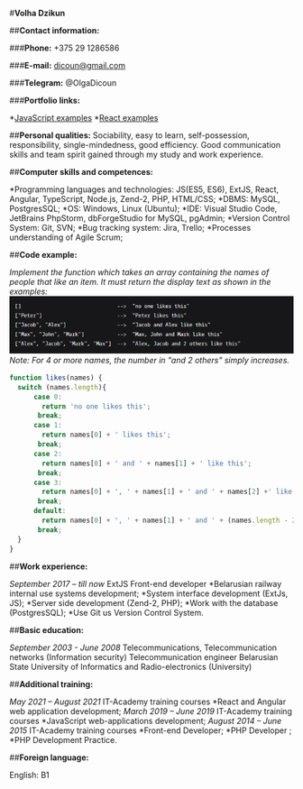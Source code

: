 #**Volha Dzikun**

##**Contact information:**

###**Phone:** +375 29 1286586

###**E-mail:** dicoun@gmail.com

###**Telegram:** @OlgaDicoun

###**Portfolio links:** 

*[JavaScript examples](https://github.com/dicoun/Homeworks) 
*[React examples](https://github.com/dicoun/FD3-Dicoun)

##**Personal qualities:** 
Sociability, easy to learn, self-possession, responsibility, single-mindedness, good efficiency. Good communication skills and team spirit gained through my study and work experience.

##**Computer skills and competences:**

*Programming languages and technologies: JS(ES5, ES6), ExtJS, React, Angular, TypeScript, Node.js, Zend-2, PHP, HTML/CSS;
*DBMS: MySQL, PostgresSQL;
*OS: Windows, Linux (Ubuntu);
*IDE: Visual Studio Code, JetBrains PhpStorm, dbForgeStudio for MySQL, pgAdmin;
*Version Control System: Git, SVN;
*Bug tracking system: Jira, Trello;
*Processes understanding of Agile Scrum;

##**Code example:**

*Implement the function which takes an array containing the names of people that like an item. It must return the display text as shown in the examples:*
![example](/images/task.example.png)
*Note: For 4 or more names, the number in "and 2 others" simply increases.*
```javascript
function likes(names) {
  switch (names.length){
      case 0:
        return 'no one likes this';
       break;
      case 1:
        return names[0] + ' likes this';
       break;
      case 2: 
        return names[0] + ' and ' + names[1] + ' like this';
       break;
      case 3:
        return names[0] + ', ' + names[1] + ' and ' + names[2] +' like this';
       break;
      default:
        return names[0] + ', ' + names[1] + ' and ' + (names.length - 2) +' others like this';
       break;
  }
}
```

##**Work experience:**

*September 2017 – till now*
ExtJS Front-end developer
*Belarusian railway internal use systems development;
*System interface development (ExtJs, JS);
*Server side development (Zend-2, PHP);
*Work with the database (PostgresSQL);
*Use Git us Version Control System.

##**Basic education:**

*September 2003 - June 2008*
Telecommunications, Telecommunication networks (Information security) 
Telecommunication engineer
Belarusian State University of Informatics and Radio-electronics (University)

##**Additional training:**

*May 2021 – August 2021*
IT-Academy training courses
*React and Angular web application development;
*March 2019 – June 2019*
IT-Academy training courses
*JavaScript web-applications development;
*August 2014 – June 2015*
IT-Academy training courses
*Front-end Developer;
*PHP Developer ;
*PHP Development Practice.

##**Foreign language:**

English: B1